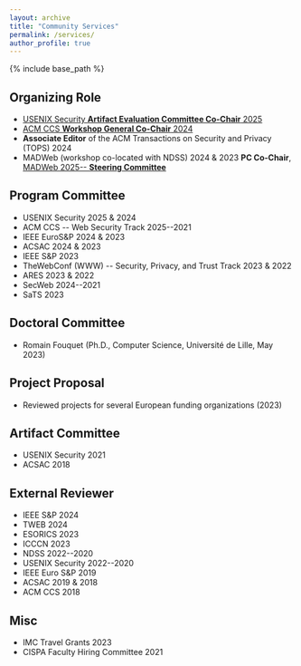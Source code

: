 ```yaml
---
layout: archive
title: "Community Services"
permalink: /services/
author_profile: true
---
```


{% include base_path %}


## Organizing Role

* [USENIX Security **Artifact Evaluation Committee Co-Chair** 2025](https://www.usenix.org/conference/usenixsecurity25\#organizers)
* [ACM CCS **Workshop General Co-Chair** 2024](https://www.sigsac.org/ccs/CCS2024/organization/organizing-committee.html)
* **Associate Editor** of the ACM Transactions on Security and Privacy (TOPS) 2024
* MADWeb (workshop co-located with NDSS) 2024 & 2023 **PC Co-Chair**, [MADWeb 2025-- **Steering Committee**](https://madweb.work)


## Program Committee

* USENIX Security 2025 & 2024
* ACM CCS -- Web Security Track 2025--2021
* IEEE EuroS&P 2024 & 2023
* ACSAC 2024 & 2023
* IEEE S&P 2023
* TheWebConf (WWW) -- Security, Privacy, and Trust Track 2023 & 2022
* ARES 2023 & 2022
* SecWeb 2024--2021
* SaTS 2023


## Doctoral Committee

* Romain Fouquet (Ph.D., Computer Science, Université de Lille, May 2023)


## Project Proposal

* Reviewed projects for several European funding organizations (2023)


## Artifact Committee

* USENIX Security 2021
* ACSAC 2018


## External Reviewer

* IEEE S&P 2024
* TWEB 2024
* ESORICS 2023
* ICCCN 2023
* NDSS 2022--2020
* USENIX Security 2022--2020
* IEEE Euro S&P 2019
* ACSAC 2019 & 2018
* ACM CCS 2018


## Misc

* IMC Travel Grants 2023
* CISPA Faculty Hiring Committee 2021

